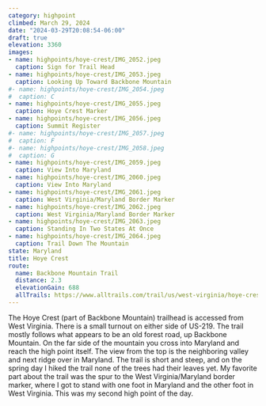 ```yaml
---
category: highpoint
climbed: March 29, 2024
date: "2024-03-29T20:08:54-06:00"
draft: true
elevation: 3360
images:
- name: highpoints/hoye-crest/IMG_2052.jpeg
  caption: Sign for Trail Head
- name: highpoints/hoye-crest/IMG_2053.jpeg
  caption: Looking Up Toward Backbone Mountain
#- name: highpoints/hoye-crest/IMG_2054.jpeg
#  caption: C
- name: highpoints/hoye-crest/IMG_2055.jpeg
  caption: Hoye Crest Marker
- name: highpoints/hoye-crest/IMG_2056.jpeg
  caption: Summit Register
#- name: highpoints/hoye-crest/IMG_2057.jpeg
#  caption: F
#- name: highpoints/hoye-crest/IMG_2058.jpeg
#  caption: G
- name: highpoints/hoye-crest/IMG_2059.jpeg
  caption: View Into Maryland
- name: highpoints/hoye-crest/IMG_2060.jpeg
  caption: View Into Maryland
- name: highpoints/hoye-crest/IMG_2061.jpeg
  caption: West Virginia/Maryland Border Marker
- name: highpoints/hoye-crest/IMG_2062.jpeg
  caption: West Virginia/Maryland Border Marker
- name: highpoints/hoye-crest/IMG_2063.jpeg
  caption: Standing In Two States At Once
- name: highpoints/hoye-crest/IMG_2064.jpeg
  caption: Trail Down The Mountain
state: Maryland
title: Hoye Crest
route:
  name: Backbone Mountain Trail
  distance: 2.3
  elevationGain: 688
  allTrails: https://www.alltrails.com/trail/us/west-virginia/hoye-crest-backbone-mountain
---
```

The Hoye Crest (part of Backbone Mountain) trailhead is accessed from West Virginia.  There is a small turnout on either side of US-219.  The trail mostly follows what appears to be an old forest road, up Backbone Mountain.  On the far side of the mountain you cross into Maryland and reach the high point itself.  The view from the top is the neighboring valley and next ridge over in Maryland.  The trail is short and steep, and on the spring day I hiked the trail none of the trees had their leaves yet.  My favorite part about the trail was the spur to the West Virginia/Maryland border marker, where I got to stand with one foot in Maryland and the other foot in West Virginia.  This was my second high point of the day. 